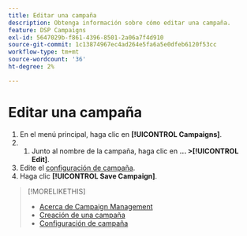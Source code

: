 ```yaml
---
title: Editar una campaña
description: Obtenga información sobre cómo editar una campaña.
feature: DSP Campaigns
exl-id: 5647029b-f861-4396-8501-2a06a7f4d910
source-git-commit: 1c13874967ec4ad264e5fa6a5e0dfeb6120f53cc
workflow-type: tm+mt
source-wordcount: '36'
ht-degree: 2%

---
```


# Editar una campaña

1. En el menú principal, haga clic en **[!UICONTROL Campaigns]**.
1. 
   1. Junto al nombre de la campaña, haga clic en  **... >[!UICONTROL Edit]**.
1. Edite el [configuración de campaña](campaign-settings.md).
1. Haga clic **[!UICONTROL Save Campaign]**.

>[!MORELIKETHIS]
>
>* [Acerca de Campaign Management](campaign-about.md)
>* [Creación de una campaña](campaign-create.md)
>* [Configuración de campaña](campaign-settings.md)

